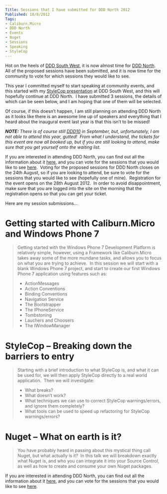 ```yaml
---
Title: Sessions that I have submitted for DDD North 2012
Published: 18/8/2012
Tags:
- Caliburn.Micro
- DDD North
- Events
- Nuget
- Sessions
- Speaking
- StyleCop
---
```


Hot on the heels of [DDD South West](http://www.gep13.co.uk/blog/my-impressions-of-dddsw-4/), it is now almost time for [DDD North](http://developerdeveloperdeveloper.com/north2/Default.aspx).  All of the proposed sessions have been submitted, and it is now time for the community to vote for which sessions they would like to see.

This year I committed myself to start speaking at community events, and this started with my [StyleCop presentation](http://www.gep13.co.uk/blog/dddsw-4-stylecop-breaking-down-the-barriers-to-entry/) at DDD South West, and this will hopefully continue at DDD North.  I have submitted 3 sessions, the details of which can be seen below, and I am hoping that one of them will be selected.

Of course, if this doesn’t happen, I am still planning on attending DDD North as it looks like there is an awesome line up of speakers and everything that I heard about the inaugural event last year is that this isn’t to be missed!

_**NOTE:** There is of course still _[_DDD10_](http://developerdeveloperdeveloper.com/ddd10/)_ in September, but, unfortunately, I am not able to attend this year, gutted!  From what I understand, the tickets for this event are now all booked up, but if you are still looking to attend, make sure that you get yourself onto the waiting list._

If you are interested in attending DDD North, you can find out all the information about it [here](http://developerdeveloperdeveloper.com/north2/Default.aspx), and you can vote for the sessions that you would like to see [here](http://developerdeveloperdeveloper.com/north2/Users/VoteForSessions.aspx).  Voting for the proposed sessions for DDD North closes on the 24th August, so if you are looking to attend, be sure to vote for the sessions that you would like to see (hopefully one of mine).  Registration for the event opens on the 28th August 2012.  In order to avoid disappointment, make sure that you are logged into the site on the morning that the registration opens so that you can get your ticket.

Here are my session submissions...

# Getting started with Caliburn.Micro and Windows Phone 7

> Getting started with the Windows Phone 7 Development Platform is relatively simple, however, using a Framework like Caliburn.Micro takes away some of the more mundane tasks, and allows you to focus on what you are trying to achieve.  In this session we will start with a blank Windows Phone 7 project, and start to create our first Windows Phone 7 application using features such as:
>	
>   * ActionMessages
>   * Action Conventions
>   * Binding Conventions
>   * Navigation Service
>   * The Bootstrapper
>   * The IPhoneService
>   * Tombstoning
>   * Lauchers and Choosers
>   * The IWindowManager

# StyleCop – Breaking down the barriers to entry

> Starting with a brief introduction to what StyleCop is, and what it can be used for, we will then apply StyleCop directly to a real world application.  Then we will investigate:
>   * What breaks?
>   * What doesn’t work?
>   * What techniques we can use to correct StyleCop warnings/errors, and ignore them completely?
>   * What tools can be used to speed up refactoring for StyleCop warnings/errors?

# Nuget – What on earth is it?

> You have probably heard in passing about this mystical thing call Nuget, but what actually is it?  In this talk we will breakdown exactly what Nuget is, and who you can integrate it into your Source Control, as well as how to create and consume your own Nuget packages.

If you are interested in attending DDD North, you can find out all the information about it [here](http://developerdeveloperdeveloper.com/north2/Default.aspx), and you can vote for the sessions that you would like to see [here](http://developerdeveloperdeveloper.com/north2/Users/VoteForSessions.aspx).

